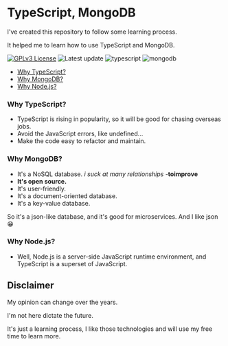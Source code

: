 
# TypeScript, MongoDB

I've created this repository to follow some learning process.

It helped me to learn how to use TypeScript and MongoDB.

[![GPLv3 License](https://img.shields.io/badge/License-GPL%20v3-yellow.svg)](https://opensource.org/licenses/)
![Latest update](https://img.shields.io/date/1653010326?color=fedcba)
![typescript](https://img.shields.io/badge/typescript-V4.6.3-blue)
![mongodb](https://img.shields.io/badge/MongoDB-5.x-brightgreen?style=flat&logo=mongodb)
- [Why TypeScript?](#why-typescript)
- [Why MongoDB?](#why-mongodb)
- [Why Node.js?](#why-nodejs)


### Why TypeScript?
- TypeScript is rising in popularity, so it will be good for chasing overseas jobs.
- Avoid the JavaScript errors, like undefined...
- Make the code easy to refactor and maintain.

### Why MongoDB?
- It's a NoSQL database. *i suck at many relationships* -**toimprove**
- **It's open source.**
- It's user-friendly.
- It's a document-oriented database.
- It's a key-value database.

So it's a json-like database, and it's good for microservices.
And I like json :grin:

### Why Node.js?
- Well, Node.js is a server-side JavaScript runtime environment, and TypeScript is a superset of JavaScript.

## Disclaimer
My opinion can change over the years. 

I'm not here dictate the future.

It's just a learning process, I like those technologies and will use my free time to learn more.
